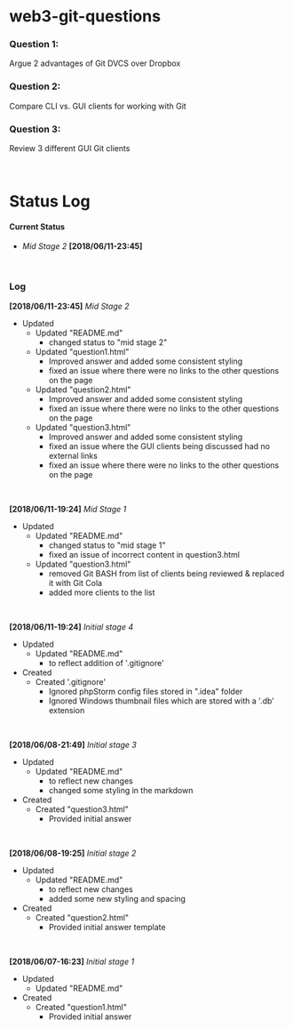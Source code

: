 # web3-git-questions

### Question 1:
Argue 2 advantages of Git DVCS over Dropbox

### Question 2:
Compare CLI vs. GUI clients for working with Git

### Question 3:
Review 3 different GUI Git clients

<br>


# Status Log


#### Current Status
- *Mid Stage 2* **[2018/06/11-23:45]**

<br>


### Log
**[2018/06/11-23:45]**
*Mid Stage 2*

* Updated
    - Updated "README.md" 
        - changed status to "mid stage 2"
    - Updated "question1.html"
        - Improved answer and added some consistent styling
        - fixed an issue where there were no links to the other questions on the page
    - Updated "question2.html"
        - Improved answer and added some consistent styling
        - fixed an issue where there were no links to the other questions on the page          
    - Updated "question3.html"
        - Improved answer and added some consistent styling
        - fixed an issue where the GUI clients being discussed had no external links
        - fixed an issue where there were no links to the other questions on the page
       
<br>



**[2018/06/11-19:24]**
*Mid Stage 1*

* Updated
    - Updated "README.md" 
        - changed status to "mid stage 1"
        - fixed an issue of incorrect content in question3.html 
    - Updated "question3.html"
        - removed Git BASH from list of clients being reviewed & replaced it with Git Cola
        - added more clients to the list
       
<br>


**[2018/06/11-19:24]**
*Initial stage 4*

* Updated
    - Updated "README.md" 
        - to reflect addition of '.gitignore'
* Created    
    - Created '.gitignore'
        - Ignored phpStorm config files stored in ".idea" folder
        - Ignored Windows thumbnail files which are stored with a '.db' extension   
       
<br>


**[2018/06/08-21:49]**
*Initial stage 3*

* Updated
    - Updated "README.md" 
        - to reflect new changes
        - changed some styling in the markdown
* Created    
    - Created "question3.html"
        - Provided initial answer
        
<br>



**[2018/06/08-19:25]**
*Initial stage 2*

* Updated
    - Updated "README.md" 
        - to reflect new changes
        - added some new styling and spacing
* Created    
    - Created "question2.html"
        - Provided initial answer template
        
<br>



**[2018/06/07-16:23]**
*Initial stage 1*

* Updated
    - Updated "README.md"
* Created    
    - Created "question1.html"
        - Provided initial answer 